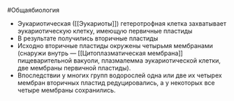 #Общаябиология 
- Эукариотическая ([[Эукариоты]]) гетеротрофная клетка захватывает эукариотическую клетку, имеющую первичные пластиды
- В результате получились вторичные пластиды
- Исходно вторичные пластиды окружены четырьмя мембранами (снаружи внутрь — [[Цитоплазматическая мембрана]] пищеварительной вакуоли, плазмалемма эукариотической клетки, две мембраны первичной пластиды).
- Впоследствии у многих групп водорослей одна или две их четырех мембран вторичных пластид редуцировались, а у некоторых все четыре мембраны сохранились.